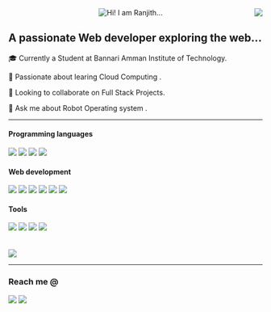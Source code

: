 
<img  align=right src="https://komarev.com/ghpvc/?username=ranjith-io&label=Visitors&style=flat-square&color=blue">

<div align=center>

<img src="https://readme-typing-svg.herokuapp.com?font=merriweather&weight=900&pause=1000&width=435&lines=Heyy!++++I+am+Ranjith...." alt="Hi! I am Ranjith..." />

<br>

<h2 align=left>A passionate Web developer exploring the web...</h2>

<div align=left>
    <p>🎓 Currently a Student at Bannari Amman Institute of Technology.</p>
    <p>🧠 Passionate about learing Cloud Computing .</p>
    <p>👯 Looking to collaborate on Full Stack Projects. </p>
    <p>💬 Ask me about Robot Operating system .</p>
    <hr>
    <h4>Programming languages</h4>
    <a href="https://www.python.org/"><img src="https://skillicons.dev/icons?i=python"></a>
    <a href="https://www.cprogramming.com/"><img src="https://skillicons.dev/icons?i=c"></a>
    <a href="https://cplusplus.com/"><img src="https://skillicons.dev/icons?i=cpp"></a>
    <a href="https://www.javascript.com/"><img src="https://skillicons.dev/icons?i=js"></a>
    <h4>Web development</h4>
    <a href="https://www.mongodb.com/"><img src="https://skillicons.dev/icons?i=mongodb"></a>
    <a href="https://expressjs.com/"><img src="https://skillicons.dev/icons?i=expressjs"></a>
    <a href="https://react.dev/"><img src="https://skillicons.dev/icons?i=react"></a>
    <a href="https://nodejs.org/en"><img src="https://skillicons.dev/icons?i=nodejs"></a>
    <a href="https://www.w3schools.com/html/"><img src="https://skillicons.dev/icons?i=html"></a>
    <a href="https://www.w3schools.com/css/"><img src="https://skillicons.dev/icons?i=css"></a>
    <h4>Tools</h4> 
    <a href="https://stackoverflow.com/"><img src="https://skillicons.dev/icons?i=stackoverflow"></a>
    <a href="https://www.linux.org/pages/download/"><img src="https://skillicons.dev/icons?i=linux"></a>
    <a href="https://git-scm.com/"><img src="https://skillicons.dev/icons?i=git"></a>
    <a href="https://code.visualstudio.com/"><img src="https://skillicons.dev/icons?i=vscode"></a>
    <br> </br>
    <br>
    <a href="https://github.com/ranjith-io?tab=repositories"><img src="https://github-readme-streak-stats.herokuapp.com?user=ranjith-io&theme=gruvbox&border_radius=10&card_width=500"></a>
    <br>
    <hr>
    <h3>Reach me @</h3>
    <a href="mailto:ranjithravi3379@gmail.com"><img src="https://skillicons.dev/icons?i=gmail"></a>
    <a href="https://www.linkedin.com/in/ranjith-arjunan-b45889285/"><img  src="https://skillicons.dev/icons?i=linkedin"></a>

</div>
</div>

